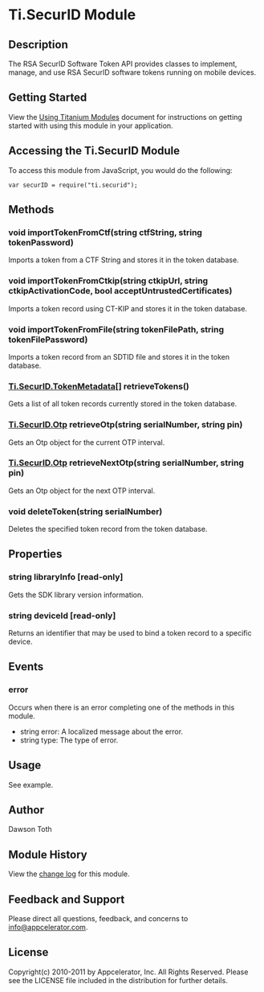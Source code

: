 # Ti.SecurID Module

## Description

The RSA SecurID Software Token API provides classes to implement, manage, and use RSA SecurID software tokens running on mobile devices.

## Getting Started

View the [Using Titanium Modules](http://docs.appcelerator.com/titanium/2.0/#!/guide/Using_Titanium_Modules) document for instructions on getting
started with using this module in your application.

## Accessing the Ti.SecurID Module

To access this module from JavaScript, you would do the following:

	var securID = require("ti.securid");


## Methods

### void importTokenFromCtf(string ctfString, string tokenPassword)
Imports a token from a CTF String and stores it in the token database.

### void importTokenFromCtkip(string ctkipUrl, string ctkipActivationCode, bool acceptUntrustedCertificates)
Imports a token record using CT-KIP and stores it in the token database.

### void importTokenFromFile(string tokenFilePath, string tokenFilePassword)
Imports a token record from an SDTID file and stores it in the token database.

### [Ti.SecurID.TokenMetadata][][] retrieveTokens()
Gets a list of all token records currently stored in the token database.

### [Ti.SecurID.Otp][] retrieveOtp(string serialNumber, string pin)
Gets an Otp object for the current OTP interval.

### [Ti.SecurID.Otp][] retrieveNextOtp(string serialNumber, string pin)
Gets an Otp object for the next OTP interval.

### void deleteToken(string serialNumber)
Deletes the specified token record from the token database.

## Properties

### string libraryInfo [read-only]
Gets the SDK library version information.

### string deviceId [read-only]
Returns an identifier that may be used to bind a token record to a specific device.

## Events

### error
Occurs when there is an error completing one of the methods in this module.

* string error: A localized message about the error.
* string type: The type of error.

## Usage
See example.

## Author
Dawson Toth

## Module History
View the [change log](changelog.html) for this module.

## Feedback and Support
Please direct all questions, feedback, and concerns to [info@appcelerator.com](mailto:info@appcelerator.com?subject=Android%20SecurID%20Module).

## License
Copyright(c) 2010-2011 by Appcelerator, Inc. All Rights Reserved. Please see the LICENSE file included in the distribution for further details.

[Ti.SecurID.Otp]: otp.html
[Ti.SecurID.TokenMetadata]: tokenmetadata.html